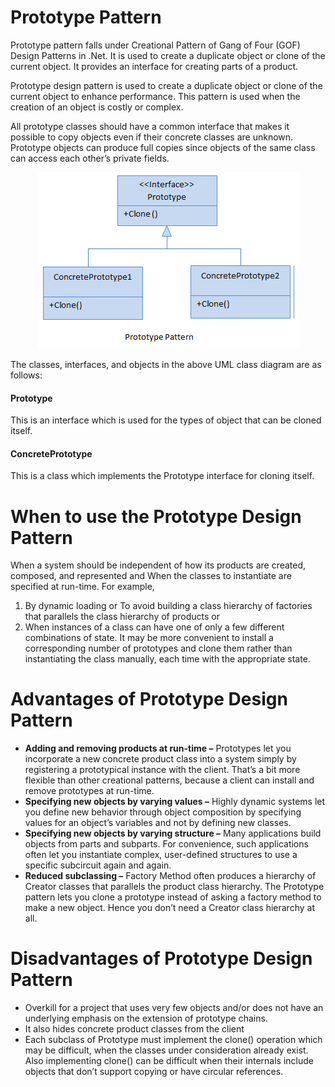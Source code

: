 # Prototype Pattern

Prototype pattern falls under Creational Pattern of Gang of Four (GOF) Design Patterns in .Net. It is used to create a duplicate object or clone of the current object. It provides an interface for creating parts of a product.

Prototype design pattern is used to create a duplicate object or clone of the current object to enhance performance. This pattern is used when the creation of an object is costly or complex.

All prototype classes should have a common interface that makes it possible to copy objects even if their concrete classes are unknown. Prototype objects can produce full copies since objects of the same class can access each other’s private fields.

<p align="center">
  <img src="https://github.com/adichamoli/DesignPatterns/blob/main/Creational%20Design%20Pattern/Prototype%20Pattern/prototype.png"/>
</p>

The classes, interfaces, and objects in the above UML class diagram are as follows:

#### Prototype
This is an interface which is used for the types of object that can be cloned itself.

#### ConcretePrototype
This is a class which implements the Prototype interface for cloning itself.

# When to use the Prototype Design Pattern

When a system should be independent of how its products are created, composed, and represented and
When the classes to instantiate are specified at run-time.
For example,
1. By dynamic loading or To avoid building a class hierarchy of factories that parallels the class hierarchy of products or
2. When instances of a class can have one of only a few different combinations of state. It may be more convenient to install a corresponding number of prototypes and clone them rather than instantiating the class manually, each time with the appropriate state.

# Advantages of Prototype Design Pattern

* <b>Adding and removing products at run-time –</b> Prototypes let you incorporate a new concrete product class into a system simply by registering a prototypical instance with the client. That’s a bit more flexible than other creational patterns, because a client can install and remove prototypes at run-time.
* <b>Specifying new objects by varying values –</b> Highly dynamic systems let you define new behavior through object composition by specifying values for an object’s variables and not by defining new classes.
* <b>Specifying new objects by varying structure –</b> Many applications build objects from parts and subparts. For convenience, such applications often let you instantiate complex, user-defined structures to use a specific subcircuit again and again.
* <b>Reduced subclassing –</b> Factory Method often produces a hierarchy of Creator classes that parallels the product class hierarchy. The Prototype pattern lets you clone a prototype instead of asking a factory method to make a new object. Hence you don’t need a Creator class hierarchy at all.

# Disadvantages of Prototype Design Pattern

* Overkill for a project that uses very few objects and/or does not have an underlying emphasis on the extension of prototype chains.
* It also hides concrete product classes from the client
* Each subclass of Prototype must implement the clone() operation which may be difficult, when the classes under consideration already exist. Also implementing clone() can be difficult when their internals include objects that don’t support copying or have circular references.
